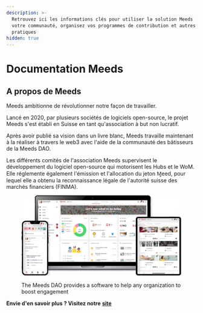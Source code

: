 ```yaml
---
description: >-
  Retrouvez ici les informations clés pour utiliser la solution Meeds : Créez
  votre communauté, organisez vos programmes de contribution et autres conseils
  pratiques
hidden: true
---
```


# Documentation Meeds

## A propos de Meeds

Meeds ambitionne de révolutionner notre façon de travailler.

Lancé en 2020, par plusieurs sociétés de logiciels open-source, le projet Meeds s'est établi en Suisse en tant qu'association à but non lucratif.

Après avoir publié sa vision dans un livre blanc, Meeds travaille maintenant à la réaliser à travers le web3 avec l'aide de la communauté des bâtisseurs de la Meeds DAO.

Les différents comités de l'association Meeds supervisent le développement du logiciel open-source qui motorisent les Hubs et le WoM. Elle réglemente également l'émission et l'allocation du jeton Ɱeed, pour lequel elle a obtenu la reconnaissance légale de l'autorité suisse des marchés financiers (FINMA).

<figure><img src=".gitbook/assets/hero_image.webp" alt=""><figcaption><p>The Meeds DAO provides a software to help any organization to boost engagement</p></figcaption></figure>

**Envie d'en savoir plus ? Visitez notre** [**site**](https://www.meeds.io)&#x20;
